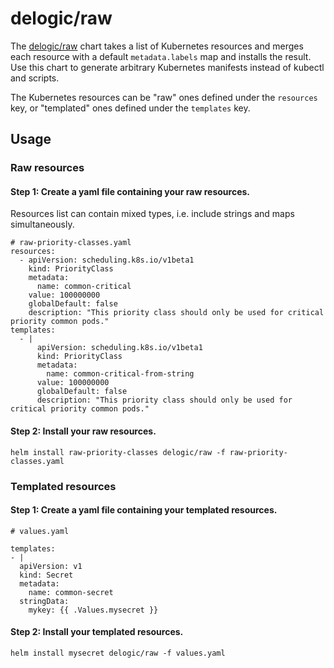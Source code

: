 # delogic/raw

The [delogic/raw](https://github.com/delogic-io/charts/tree/main/delogic/raw) chart takes a list of Kubernetes resources and merges each resource with a default `metadata.labels` map and installs the result. Use this chart to generate arbitrary Kubernetes manifests instead of kubectl and scripts.

The Kubernetes resources can be "raw" ones defined under the `resources` key, or "templated" ones defined under the `templates` key.

## Usage

### Raw resources

#### Step 1: Create a yaml file containing your raw resources.

Resources list can contain mixed types, i.e. include strings and maps simultaneously.

```
# raw-priority-classes.yaml
resources:
  - apiVersion: scheduling.k8s.io/v1beta1
    kind: PriorityClass
    metadata:
      name: common-critical
    value: 100000000
    globalDefault: false
    description: "This priority class should only be used for critical priority common pods."
templates:
  - |
      apiVersion: scheduling.k8s.io/v1beta1
      kind: PriorityClass
      metadata:
        name: common-critical-from-string
      value: 100000000
      globalDefault: false
      description: "This priority class should only be used for critical priority common pods."
```

#### Step 2: Install your raw resources.

```
helm install raw-priority-classes delogic/raw -f raw-priority-classes.yaml
```

### Templated resources

#### Step 1: Create a yaml file containing your templated resources.

```
# values.yaml

templates:
- |
  apiVersion: v1
  kind: Secret
  metadata:
    name: common-secret
  stringData:
    mykey: {{ .Values.mysecret }}
```

#### Step 2: Install your templated resources.

```
helm install mysecret delogic/raw -f values.yaml
```
